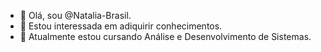 - 👋 Olá, sou @Natalia-Brasil.
- 👀 Estou interessada em adiquirir conhecimentos.
- 🌱 Atualmente estou cursando Análise e Desenvolvimento de Sistemas.


<!---
Natalia-Brasil/Natalia-Brasil is a ✨ special ✨ repository because its `README.md` (this file) appears on your GitHub profile.
You can click the Preview link to take a look at your changes.
--->
